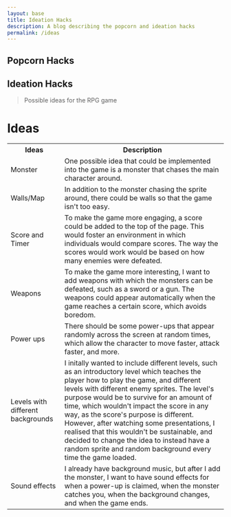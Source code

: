 ```yaml
---
layout: base
title: Ideation Hacks
description: A blog describing the popcorn and ideation hacks
permalink: /ideas
---
```


## Popcorn Hacks

## Ideation Hacks
> Possible ideas for the RPG game

<h1>Ideas</h1>

<table>
    <tr>
        <th>Ideas</th>
        <th>Description</th>
    </tr>
    <tr>
        <td>Monster</td>
        <td>One possible idea that could be implemented into the game is a monster that chases the main character around.</td>
    </tr>
    <tr>
        <td>Walls/Map</td>
        <td>In addition to the monster chasing the sprite around, there could be walls so that the game isn't too easy.</td>
    </tr>
    <tr>
        <td>Score and Timer</td>
        <td>To make the game more engaging, a score could be added to the top of the page. This would foster an environment in which individuals would compare scores. The way the scores would work would be based on how many enemies were defeated.</td>
    </tr>
    <tr>
        <td>Weapons</td>
        <td>To make the game more interesting, I want to add weapons with which the monsters can be defeated, such as a sword or a gun. The weapons could appear automatically when the game reaches a certain score, which avoids boredom.</td>
    </tr> 
    <tr>
        <td>Power ups</td>
        <td>There should be some power-ups that appear randomly across the screen at random times, which allow the character to move faster, attack faster, and more.</td>
    </tr>
    <tr>
        <td>Levels with different backgrounds</td>
        <td>I initally wanted to include different levels, such as an introductory level which teaches the player how to play the game, and different levels with different enemy sprites. The level's purpose would be to survive for an amount of time, which wouldn't impact the score in any way, as the score's purpose is different. However, after watching some presentations, I realised that this wouldn't be sustainable, and decided to change the idea to instead have a random sprite and random background every time the game loaded.</td>
    </tr>
    <tr>
        <td>Sound effects</td>
        <td>I already have background music, but after I add the monster, I want to have sound effects for when a power-up is claimed, when the monster catches you, when the background changes, and when the game ends.</td>
    </tr>
</table>